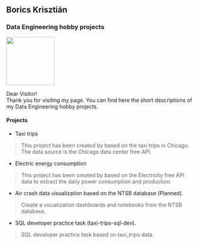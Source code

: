 ## Borics Krisztián
### Data Engineering hobby projects

<img src=https://devnullsec.hu/logo_small.svg height="128" width="128">

Dear Visitor!<br>
Thank you for visiting my page. You can find here the short descriptions of my Data Engineering hobby projects.

#### Projects

- Taxi trips
> This project has been created by based on the taxi trips in Chicago. The data source is the Chicago data center free API.

- Electric energy consumption
> This project has been created by based on the Electricity free API data to extract the daily power consumption and production.

- Air crash data visualization based on the NTSB database (Planned).
> Create a visualization dashboards and notebooks from the NTSB database.

- SQL developer practice task (taxi-trips-sql-dev).
> SQL developer practice task based on taxi_trips data.